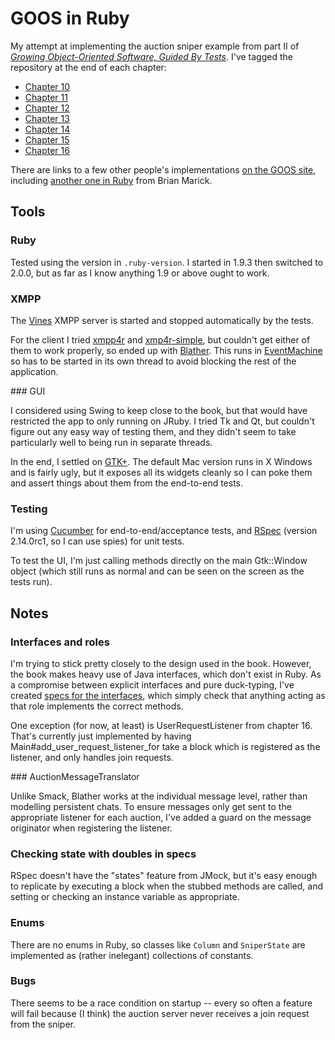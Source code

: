 # GOOS in Ruby

My attempt at implementing the auction sniper example from part II of
[*Growing Object-Oriented Software, Guided By Tests*](http://www.growing-object-oriented-software.com/).
I've tagged the repository at the end of each chapter:

* [Chapter 10](https://github.com/kerryb/goos-ruby/tree/chapter-10)
* [Chapter 11](https://github.com/kerryb/goos-ruby/tree/chapter-11)
* [Chapter 12](https://github.com/kerryb/goos-ruby/tree/chapter-12)
* [Chapter 13](https://github.com/kerryb/goos-ruby/tree/chapter-13)
* [Chapter 14](https://github.com/kerryb/goos-ruby/tree/chapter-14)
* [Chapter 15](https://github.com/kerryb/goos-ruby/tree/chapter-15)
* [Chapter 16](https://github.com/kerryb/goos-ruby/tree/chapter-16)

There are links to a few other people's implementations
[on the GOOS site](http://www.growing-object-oriented-software.com/code.html),
including
[another one in Ruby](https://github.com/marick/growing-oo-software-in-ruby)
from Brian Marick.

## Tools

### Ruby

Tested using the version in `.ruby-version`. I started in 1.9.3 then switched
to 2.0.0, but as far as I know anything 1.9 or above ought to work.

### XMPP

The [Vines](http://www.getvines.org/) XMPP server is started and stopped
automatically by the tests.

For the client I tried [xmpp4r](http://home.gna.org/xmpp4r/) and
[xmp4r-simple](https://github.com/blaine/xmpp4r-simple), but couldn't get
either of them to work properly, so ended up with
[Blather](https://github.com/adhearsion/blather).  This runs in
[EventMachine](http://rubyeventmachine.com/) so has to be started in its own
thread to avoid blocking the rest of the application.

### GUI

I considered using Swing to keep close to the book, but that would have
restricted the app to only running on JRuby. I tried Tk and Qt, but couldn't
figure out any easy way of testing them, and they didn't seem to take
particularly well to being run in separate threads.

In the end, I settled on [GTK+](http://www.gtk.org/). The default Mac version
runs in X Windows and is fairly ugly, but it exposes all its widgets cleanly so
I can poke them and assert things about them from the end-to-end tests.

### Testing

I'm using [Cucumber](http://cukes.info/) for end-to-end/acceptance tests, and
[RSpec](http://rspec.info/) (version 2.14.0rc1, so I can use spies) for unit
tests.

To test the UI, I'm just calling methods directly on the main Gtk::Window
object (which still runs as normal and can be seen on the screen as the tests
run).

## Notes

### Interfaces and roles

I'm trying to stick pretty closely to the design used in the book. However, the
book makes heavy use of Java interfaces, which don't exist in Ruby. As a
compromise between explicit interfaces and pure duck-typing, I've created
[specs for the
interfaces](https://github.com/kerryb/goos-ruby/tree/master/spec/support/roles),
which simply check that anything acting as that role implements the correct
methods.

One exception (for now, at least) is UserRequestListener from chapter 16.
That's currently just implemented by having Main#add_user_request_listener_for
take a block which is registered as the listener, and only handles join
requests.

### AuctionMessageTranslator

Unlike Smack, Blather works at the individual message level, rather than
modelling persistent chats. To ensure messages only get sent to the appropriate
listener for each auction, I've added a guard on the message originator when
registering the listener.

### Checking state with doubles in specs

RSpec doesn't have the "states" feature from JMock, but it's easy enough to
replicate by executing a block when the stubbed methods are called, and setting
or checking an instance variable as appropriate.

### Enums

There are no enums in Ruby, so classes like `Column` and `SniperState` are
implemented as (rather inelegant) collections of constants.

### Bugs

There seems to be a race condition on startup -- every so often a feature will
fail because (I think) the auction server never receives a join request from
the sniper.
